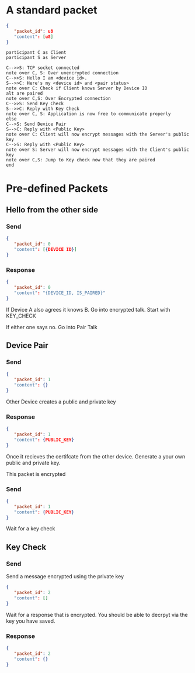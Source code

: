 # A standard packet

```json
{
   "packet_id": u8
   "content": [u8]
}
```

```mermaid
participant C as Client
participant S as Server

C-->>S: TCP socket connected
note over C, S: Over unencrypted connection
C-->>S: Hello I am <device id>.
S-->>C: Here's my <device id> and <pair status>
note over C: Check if Client knows Server by Device ID
alt are paired
note over C,S: Over Encrypted connection
C-->>S: Send Key Check
S-->>C: Reply with Key Check
note over C, S: Application is now free to communicate properly
else
C-->S: Send Device Pair
S-->C: Reply with <Public Key>
note over C: Client will now encrypt messages with the Server's public key
C-->S: Reply with <Public Key>
note over S: Server will now encrypt messages with the Client's public key
note over C,S: Jump to Key check now that they are paired
end
```


# Pre-defined Packets

## Hello from the other side

### Send

```json
{
   "packet_id": 0
   "content": [{DEVICE ID}]
}
```

### Response 

```json
{
   "packet_id": 0
   "content": "{DEVICE_ID, IS_PAIRED}"
}
```

If Device A also agrees it knows B. Go into encrypted talk. Start with KEY_CHECK

If either one says no. Go into Pair Talk

## Device Pair

### Send

```json
{
   "packet_id": 1
   "content": {}
}
```

Other Device creates a public and private key

### Response 

```json
{
   "packet_id": 1
   "content": {PUBLIC_KEY}
}
```

Once it recieves the certifcate from the other device. Generate a your own public and private key. 

This packet is encrypted
### Send

```json
{
   "packet_id": 1
   "content": {PUBLIC_KEY}
}
```
Wait for a key check

## Key Check



### Send 

Send a message encrypted using the private key

```json
{
   "packet_id": 2
   "content": []
}
```

Wait for a response that is encrypted. You should be able to decrpyt via the key you have saved.

### Response 

```json
{
   "packet_id": 2
   "content": {}
}
```

